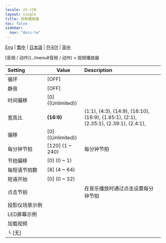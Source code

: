 ```yaml
---
locale: zh-rCN
layout: single
title: 视频播放器
toc: false
sidebar:
  nav: "docs-tw"
---
```

[Eng](/dancexr/menu/2025.4/motion/video_player) | [繁中](/tw/dancexr/menu/2025.4/motion/video_player) | [日本語](/jp/dancexr/menu/2025.4/motion/video_player) | [한국어](/kr/dancexr/menu/2025.4/motion/video_player) | [简中](/zh/dancexr/menu/2025.4/motion/video_player)

[音频 / 动作](../menu#音频 / 动作) > 视频播放器



| Setting | Value | Description |
| :--- | --- | :--- |
|<nobr>循环</nobr>| [OFF] | 
|<nobr>静音</nobr>| [OFF] | 
|<nobr>时间偏移</nobr>| [0] ((Unlimited)) | 
|<nobr>宽高比</nobr>| **(16:9)** | (1:1), (4:3), (14:9), (16:10), (16:9), (1.85:1), (2:1), (2.35:1), (2.39:1), (2.4:1),  |
|<nobr>偏移</nobr>| [0] ((Unlimited)) | 
|<nobr>每分钟节拍</nobr>| [120] (1 ~ 240) | 每分钟节拍
|<nobr>节拍偏移</nobr>| [0] (0 ~ 1) | 
|<nobr>每短语节拍数</nobr>| [8] (4 ~ 64) | 
|<nobr>短语开始</nobr>| [0] (0 ~ 32) | 
|<nobr>点击节拍</nobr>|| 在音乐播放时通过点击设置每分钟节拍
|<nobr>投影仪场景示例</nobr>|| 
|<nobr>LED屏幕示例</nobr>|| 
|<nobr>加载视频</nobr>|| 
|<nobr>└&nbsp;[无]</nobr>|| 
